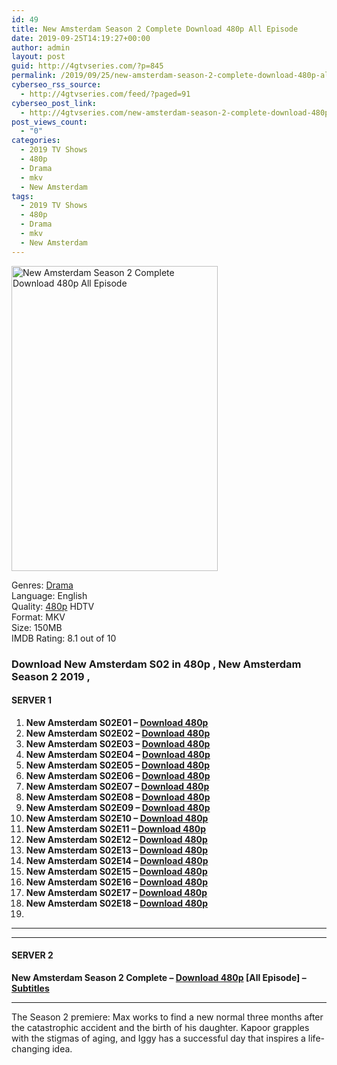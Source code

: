 ```yaml
---
id: 49
title: New Amsterdam Season 2 Complete Download 480p All Episode
date: 2019-09-25T14:19:27+00:00
author: admin
layout: post
guid: http://4gtvseries.com/?p=845
permalink: /2019/09/25/new-amsterdam-season-2-complete-download-480p-all-episode/
cyberseo_rss_source:
  - http://4gtvseries.com/feed/?paged=91
cyberseo_post_link:
  - http://4gtvseries.com/new-amsterdam-season-2-complete-download-480p-all-episode/
post_views_count:
  - "0"
categories:
  - 2019 TV Shows
  - 480p
  - Drama
  - mkv
  - New Amsterdam
tags:
  - 2019 TV Shows
  - 480p
  - Drama
  - mkv
  - New Amsterdam
---
```

<img loading="lazy" class="aligncenter" src="https://3.bp.blogspot.com/-lfGuvklIa8Q/XYt2aUwsLSI/AAAAAAAAAMM/WbhnVpGVqZkHqFWUI3p4ECZ22NxaJhswgCK4BGAYYCw/s1600/New%2BAmsterdam%2BSeason%2B2.jpg" alt="New Amsterdam Season 2 Complete Download 480p All Episode" width="330" height="488" />

Genres:&nbsp;<a href="http://4gtvseries.com/tag/drama/" data-wpel-link="internal">Drama</a>  
Language: English  
Quality:&nbsp;<a href="http://4gtvseries.com/tag/480p/" data-wpel-link="internal">480p</a> HDTV  
Format: MKV  
Size: 150MB  
IMDB Rating: 8.1 out of 10

### **Download New Amsterdam S02 in 480p , New Amsterdam Season 2 2019 ,&nbsp;**

#### <span><strong>SERVER 1</strong></span>

  1. **New Amsterdam S02E01 – <a href="http://slink.dl480p.xyz/zPezyBL" data-wpel-link="external" target="_blank" rel="nofollow external noopener noreferrer" class="wpel-icon-left"><i class="wpel-icon fa fa-download" aria-hidden="true"></i>Download 480p</a>**
  2. **New Amsterdam S02E02 – <a href="http://slink.dl480p.xyz/KGgNwIY" data-wpel-link="external" target="_blank" rel="nofollow external noopener noreferrer" class="wpel-icon-left"><i class="wpel-icon fa fa-download" aria-hidden="true"></i>Download 480p</a>**
  3. **New Amsterdam S02E03 – <a href="http://slink.dl480p.xyz/zXVQr" data-wpel-link="external" target="_blank" rel="nofollow external noopener noreferrer" class="wpel-icon-left"><i class="wpel-icon fa fa-download" aria-hidden="true"></i>Download 480p</a>**
  4. **New Amsterdam S02E04 – <a href="http://slink.dl480p.xyz/SB91LM" data-wpel-link="external" target="_blank" rel="nofollow external noopener noreferrer" class="wpel-icon-left"><i class="wpel-icon fa fa-download" aria-hidden="true"></i>Download 480p</a>**
  5. **New Amsterdam S02E05 – <a href="http://slink.dl480p.xyz/a4bO1" data-wpel-link="external" target="_blank" rel="nofollow external noopener noreferrer" class="wpel-icon-left"><i class="wpel-icon fa fa-download" aria-hidden="true"></i>Download 480p</a>**
  6. **New Amsterdam S02E06 – <a href="http://slink.dl480p.xyz/PQl9zc" data-wpel-link="external" target="_blank" rel="nofollow external noopener noreferrer" class="wpel-icon-left"><i class="wpel-icon fa fa-download" aria-hidden="true"></i>Download 480p</a>**
  7. **New Amsterdam S02E07 – <a href="http://slink.dl480p.xyz/rZempom" data-wpel-link="external" target="_blank" rel="nofollow external noopener noreferrer" class="wpel-icon-left"><i class="wpel-icon fa fa-download" aria-hidden="true"></i>Download 480p</a>**
  8. **New Amsterdam S02E08 – <a href="http://slink.dl480p.xyz/SDWzZ4P" data-wpel-link="external" target="_blank" rel="nofollow external noopener noreferrer" class="wpel-icon-left"><i class="wpel-icon fa fa-download" aria-hidden="true"></i>Download 480p</a>**
  9. **New Amsterdam S02E09 – <a href="http://slink.dl480p.xyz/W1s1EtO" data-wpel-link="external" target="_blank" rel="nofollow external noopener noreferrer" class="wpel-icon-left"><i class="wpel-icon fa fa-download" aria-hidden="true"></i>Download 480p</a>**
 10. **New Amsterdam S02E10 – <a href="http://slink.dl480p.xyz/aQ9Cafw" data-wpel-link="external" target="_blank" rel="nofollow external noopener noreferrer" class="wpel-icon-left"><i class="wpel-icon fa fa-download" aria-hidden="true"></i>Download 480p</a>**
 11. **New Amsterdam S02E11 – <a href="http://slink.dl480p.xyz/Bvjm" data-wpel-link="external" target="_blank" rel="nofollow external noopener noreferrer" class="wpel-icon-left"><i class="wpel-icon fa fa-download" aria-hidden="true"></i>Download 480p</a>**
 12. **New Amsterdam S02E12 – <a href="http://slink.dl480p.xyz/ewRrwp" data-wpel-link="external" target="_blank" rel="nofollow external noopener noreferrer" class="wpel-icon-left"><i class="wpel-icon fa fa-download" aria-hidden="true"></i>Download 480p</a>**
 13. **New Amsterdam S02E13 – <a href="http://slink.dl480p.xyz/kThp3bZ" data-wpel-link="external" target="_blank" rel="nofollow external noopener noreferrer" class="wpel-icon-left"><i class="wpel-icon fa fa-download" aria-hidden="true"></i>Download 480p</a>**
 14. **New Amsterdam S02E14 – <a href="http://slink.dl480p.xyz/Rz12" data-wpel-link="external" target="_blank" rel="nofollow external noopener noreferrer" class="wpel-icon-left"><i class="wpel-icon fa fa-download" aria-hidden="true"></i>Download 480p</a>**
 15. **New Amsterdam S02E15 – <a href="http://slink.dl480p.xyz/GeHagOI" data-wpel-link="external" target="_blank" rel="nofollow external noopener noreferrer" class="wpel-icon-left"><i class="wpel-icon fa fa-download" aria-hidden="true"></i>Download 480p</a>**
 16. **New Amsterdam S02E16 – <a href="http://slink.dl480p.xyz/HwWccr" data-wpel-link="external" target="_blank" rel="nofollow external noopener noreferrer" class="wpel-icon-left"><i class="wpel-icon fa fa-download" aria-hidden="true"></i>Download 480p</a>**
 17. **New Amsterdam S02E17 – <a href="http://slink.dl480p.xyz/Rpss" data-wpel-link="external" target="_blank" rel="nofollow external noopener noreferrer" class="wpel-icon-left"><i class="wpel-icon fa fa-download" aria-hidden="true"></i>Download 480p</a>**
 18. **New Amsterdam S02E18 – <a href="http://slink.dl480p.xyz/2eQ4" data-wpel-link="external" target="_blank" rel="nofollow external noopener noreferrer" class="wpel-icon-left"><i class="wpel-icon fa fa-download" aria-hidden="true"></i>Download 480p</a>**
 19. 

* * *

* * *

#### <span><strong>SERVER 2</strong></span>

**New Amsterdam Season 2 Complete – <a href="http://dl480p.xyz/616/" data-wpel-link="external" target="_blank" rel="nofollow external noopener noreferrer" class="wpel-icon-left"><i class="wpel-icon fa fa-download" aria-hidden="true"></i>Download 480p</a> [All Episode] – <a href="https://subscene.com/subtitles/new-amsterdam-second-season" data-wpel-link="external" target="_blank" rel="nofollow external noopener noreferrer" class="wpel-icon-left"><i class="wpel-icon fa fa-download" aria-hidden="true"></i>Subtitles</a>**

* * *

The Season 2 premiere: Max works to find a new normal three months after the catastrophic accident and the birth of his daughter. Kapoor grapples with the stigmas of aging, and Iggy has a successful day that inspires a life-changing idea.

<div align="center">
</div>